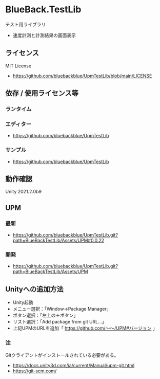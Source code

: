 # BlueBack.TestLib
テスト用ライブラリ
* 速度計測と計測結果の画面表示

## ライセンス
MIT License
* https://github.com/bluebackblue/UpmTestLib/blob/main/LICENSE

## 依存 / 使用ライセンス等
### ランタイム
### エディター
* https://github.com/bluebackblue/UpmTestLib
### サンプル
* https://github.com/bluebackblue/UpmTestLib

## 動作確認
Unity 2021.2.0b9

## UPM
### 最新
* https://github.com/bluebackblue/UpmTestLib.git?path=BlueBackTestLib/Assets/UPM#0.0.22
### 開発
* https://github.com/bluebackblue/UpmTestLib.git?path=BlueBackTestLib/Assets/UPM

## Unityへの追加方法
* Unity起動
* メニュー選択：「Window->Package Manager」
* ボタン選択：「左上の＋ボタン」
* リスト選択：「Add package from git URL...」
* 上記UPMのURLを追加「 https://github.com/～～/UPM#バージョン 」
### 注
Gitクライアントがインストールされている必要がある。
* https://docs.unity3d.com/ja/current/Manual/upm-git.html
* https://git-scm.com/


